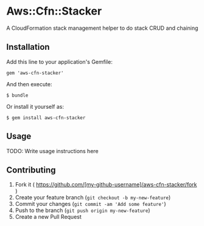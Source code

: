 # Aws::Cfn::Stacker

A CloudFormation stack management helper to do stack CRUD and chaining

## Installation

Add this line to your application's Gemfile:

    gem 'aws-cfn-stacker'

And then execute:

    $ bundle

Or install it yourself as:

    $ gem install aws-cfn-stacker

## Usage

TODO: Write usage instructions here

## Contributing

1. Fork it ( https://github.com/[my-github-username]/aws-cfn-stacker/fork )
2. Create your feature branch (`git checkout -b my-new-feature`)
3. Commit your changes (`git commit -am 'Add some feature'`)
4. Push to the branch (`git push origin my-new-feature`)
5. Create a new Pull Request
